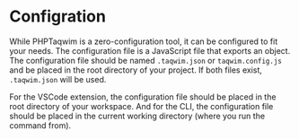 # Configration
While PHPTaqwim is a zero-configuration tool, it can be configured to fit your needs. The configuration file is a JavaScript file that exports an object. The configuration file should be named `.taqwim.json` or `taqwim.config.js` and be placed in the root directory of your project. If both files exist, `.taqwim.json` will be used.

For the VSCode extension, the configuration file should be placed in the root directory of your workspace. And for the CLI, the configuration file should be placed in the current working directory (where you run the command from).